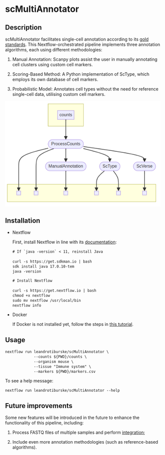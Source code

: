 # scMultiAnnotator

## Description

scMultiAnnotator facilitates single-cell annotation according to its [gold standards](https://www.nature.com/articles/s41576-023-00586-w). This Nextflow-orchestrated pipeline implements three annotation algorithms, each using different methodologies:

1. Manual Annotation: Scanpy plots assist the user in manually annotating cell clusters using custom cell markers.

2. Scoring-Based Method: A Python implementation of ScType, which employs its own database of cell markers.

3. Probabilistic Model: Annotates cell types without the need for reference single-cell data, utilising custom cell markers.

![scMultiAnnotator DAG](image.png)


## Installation

- Nextflow

    First, install Nextflow in line with its [documentation](https://www.nextflow.io/docs/latest/install.html):

    ```
    # If `java -version` < 11, reinstall Java

    curl -s https://get.sdkman.io | bash
    sdk install java 17.0.10-tem
    java -version
    ```

    ```
    # Install Nextflow

    curl -s https://get.nextflow.io | bash
    chmod +x nextflow
    sudo mv nextflow /usr/local/bin
    nextflow info
    ```

- Docker

    If Docker is not installed yet, follow the steps in [this tutorial](https://docs.docker.com/engine/install/ubuntu/).


## Usage

```
nextflow run leandrotiburske/scMultiAnnotator \
             --counts ${PWD}/counts \
             --organism mouse \
             --tissue "Immune system" \
             --markers ${PWD}/markers.csv
```

To see a help message:
```
nextflow run leandrotiburske/scMultiAnnotator --help
```

## Future improvements

Some new features will be introduced in the future to enhance the functionality of this pipeline, including:

1. Process FASTQ files of multiple samples and perform [integration](https://www.sc-best-practices.org/cellular_structure/integration.html);

2. Include even more annotation methodologies (such as reference-based algorithms).